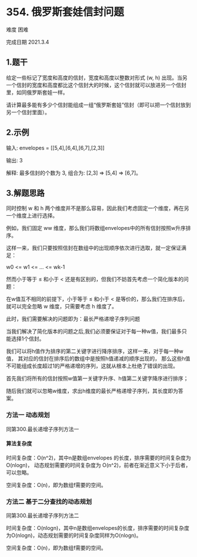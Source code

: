 # 354. 俄罗斯套娃信封问题
难度 困难 

完成日期 2021.3.4

## 1.题干
给定一些标记了宽度和高度的信封，宽度和高度以整数对形式 (w, h) 出现。当另一个信封的宽度和高度都比这个信封大的时候，这个信封就可以放进另一个信封里，如同俄罗斯套娃一样。

请计算最多能有多少个信封能组成一组“俄罗斯套娃”信封（即可以把一个信封放到另一个信封里面）。

## 2.示例
输入: envelopes = [[5,4],[6,4],[6,7],[2,3]]

输出: 3 

解释: 最多信封的个数为 3, 组合为: [2,3] => [5,4] => [6,7]。

## 3.解题思路
同时控制 w 和 h 两个维度并不是那么容易，因此我们考虑固定一个维度，再在另一个维度上进行选择。

例如，我们固定 ww 维度，那么我们将数组envelopes中的所有信封按照w升序排序。

这样一来，我们只要按照信封在数组中的出现顺序依次进行选取，就一定保证满足：

w0 <= w1 <= ... <= wk-1

然而小于等于 ≤ 和小于 < 还是有区别的，但我们不妨首先考虑一个简化版本的问题：

在w值互不相同的前提下，小于等于 ≤ 和小于 < 是等价的，那么我们在排序后，就可以完全忽略 w 维度，只需要考虑 h 维度了。

此时，我们需要解决的问题即为：最长严格递增子序列问题

当我们解决了简化版本的问题之后,我们必须要保证对于每一种w值，我们最多只能选择1个信封。

我们可以将h值作为排序的第二关键字进行降序排序，这样一来，对于每一种w值，
其对应的信封在排序后的数组中是按照h值递减的顺序出现的，
那么这些h值不可能组成长度超过1的严格递增的序列，这就从根本上杜绝了错误的出现。

首先我们将所有的信封按照w值第一关键字升序、h值第二关键字降序进行排序；

随后我们就可以忽略w维度，求出h维度的最长严格递增子序列，其长度即为答案。

### 方法一 动态规划
同第300.最长递增子序列方法一

#### 算法复杂度
时间复杂度：O(n^2)，其中n是数组envelopes 的长度，排序需要的时间复杂度为O(nlogn)，
动态规划需要的时间复杂度为 O(n^2)，前者在渐近意义下小于后者，可以忽略。

空间复杂度：O(n)，即为数组f需要的空间。

### 方法二 基于二分查找的动态规划
同第300.最长递增子序列方法二

时间复杂度：O(nlogn)，其中n是数组envelopes的长度，排序需要的时间复杂度为O(nlogn)，动态规划需要的时间复杂度同样为O(nlogn)。

空间复杂度：O(n)，即为数组f需要的空间。


